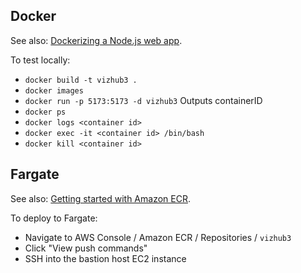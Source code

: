 ## Docker

See also: [Dockerizing a Node.js web app](https://nodejs.org/en/docs/guides/nodejs-docker-webapp/).

To test locally:

 * `docker build -t vizhub3 .`
 * `docker images`
 * `docker run -p 5173:5173 -d vizhub3` Outputs containerID
 * `docker ps`
 * `docker logs <container id>`
 * `docker exec -it <container id> /bin/bash`
 * `docker kill <container id>`


## Fargate

See also: [Getting started with Amazon ECR](https://docs.aws.amazon.com/AmazonECR/latest/userguide/getting-started-console.html).

To deploy to Fargate:

 * Navigate to AWS Console / Amazon ECR / Repositories / `vizhub3`
 * Click "View push commands"
 * SSH into the bastion host EC2 instance

